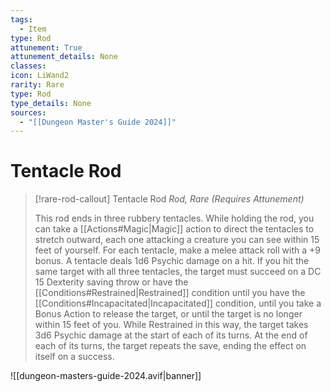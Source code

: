 ```yaml
---
tags:
  - Item
type: Rod
attunement: True
attunement_details: None
classes:
icon: LiWand2
rarity: Rare
type: Rod
type_details: None
sources: 
  - "[[Dungeon Master's Guide 2024]]"
---
```

# Tentacle Rod
>[!rare-rod-callout] Tentacle Rod
>_Rod, Rare (Requires Attunement)_
>
>This rod ends in three rubbery tentacles. While holding the rod, you can take a [[Actions#Magic\|Magic]] action to direct the tentacles to stretch outward, each one attacking a creature you can see within 15 feet of yourself. For each tentacle, make a melee attack roll with a +9 bonus. A tentacle deals 1d6 Psychic damage on a hit. If you hit the same target with all three tentacles, the target must succeed on a DC 15 Dexterity saving throw or have the [[Conditions#Restrained\|Restrained]] condition until you have the [[Conditions#Incapacitated\|Incapacitated]] condition, until you take a Bonus Action to release the target, or until the target is no longer within 15 feet of you. While Restrained in this way, the target takes 3d6 Psychic damage at the start of each of its turns. At the end of each of its turns, the target repeats the save, ending the effect on itself on a success.
>


![[dungeon-masters-guide-2024.avif|banner]]